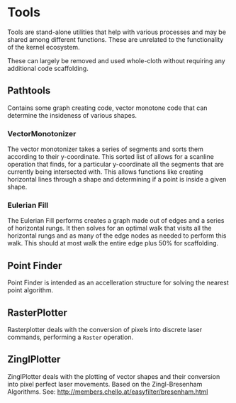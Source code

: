 # Tools

Tools are stand-alone utilities that help with various processes and may be shared among different functions. These are unrelated to the functionality of the kernel ecosystem.

These can largely be removed and used whole-cloth without requiring any additional code scaffolding.

## Pathtools
Contains some graph creating code, vector monotone code that can determine the insideness of various shapes.

### VectorMonotonizer

The vector monotonizer takes a series of segments and sorts them according to their y-coordinate. This sorted list of allows for a scanline operation that finds, for a particular y-coordinate all the segments that are currently being intersected with. This allows functions like creating horizontal lines through a shape and determining if a point is inside a given shape.

### Eulerian Fill

The Eulerian Fill performs creates a graph made out of edges and a series of horizontal rungs. It then solves for an optimal walk that visits all the horizontal rungs and as many of the edge nodes as needed to perform this walk. This should at most walk the entire edge plus 50% for scaffolding.

## Point Finder

Point Finder is intended as an accelleration structure for solving the nearest point algorithm.

## RasterPlotter

Rasterplotter deals with the conversion of pixels into discrete laser commands, performing a `Raster` operation.

## ZinglPlotter

ZinglPlotter deals with the plotting of vector shapes and their conversion into pixel perfect laser movements. Based on the Zingl-Bresenham Algorithms.
See: http://members.chello.at/easyfilter/bresenham.html
